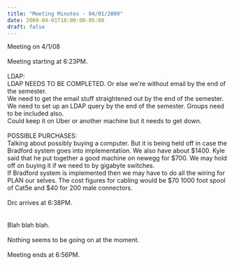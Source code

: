 ```yaml
---
title: "Meeting Minutes - 04/01/2009"
date: 2009-04-01T18:00:00-05:00
draft: false
---
```


Meeting on 4/1/08<br />
<br />
Meeting starting at 6:23PM.<br />
<br />
LDAP:<br />
LDAP NEEDS TO BE COMPLETED. Or else we're without email by the end of the semester.<br />
We need to get the email stuff straightened out by the end of the semester. We need to set up an LDAP query by the end of the semester. Groups need to be included also.<br />
Could keep it on Uber or another machine but it needs to get down.<br />
<br />
POSSIBLE PURCHASES:<br />
Talking about possibly buying a computer. But it is being held off in case the Bradford system goes into implementation. We also have about $1400. Kyle said that he put together a good machine on newegg for $700. We may hold off on buying it if we need to by gigabyte switches.<br />
If Bradford system is implemented then we may have to do all the wiring for PLAN our selves. The cost figures for cabling would be $70 1000 foot spool of Cat5e and $40 for 200 male connectors.<br />
<br />
Drc arrives at 6:38PM.<br />
<br />
<br />
Blah blah blah.<br />
<br />
Nothing seems to be going on at the moment.<br />
<br />
Meeting ends at 6:56PM.